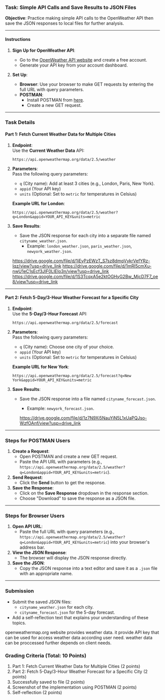 ### Task: Simple API Calls and Save Results to JSON Files

**Objective**: Practice making simple API calls to the OpenWeather API then save the JSON responses to local files for further analysis.

---

#### **Instructions**

1. **Sign Up for OpenWeather API**:
   - Go to the [OpenWeather API website](https://openweathermap.org/api) and create a free account.
   - Generate your API key from your account dashboard.

2. **Set Up**:
   - **Browser**: Use your browser to make GET requests by entering the full URL with query parameters.
   - **POSTMAN**:
     - Install POSTMAN from [here](https://www.postman.com/downloads/).
     - Create a new GET request.

---

### Task Details

#### Part 1: Fetch Current Weather Data for Multiple Cities
1. **Endpoint**:  
   Use the **Current Weather Data** API:  
   ```
   https://api.openweathermap.org/data/2.5/weather
   ```

2. **Parameters**:  
   Pass the following query parameters:
   - `q` (City name): Add at least 3 cities (e.g., London, Paris, New York).
   - `appid` (Your API key)
   - `units` (Optional: Set to `metric` for temperatures in Celsius)

   **Example URL for London**:  
   ```
   https://api.openweathermap.org/data/2.5/weather?q=London&appid=YOUR_API_KEY&units=metric
   ```

3. **Save Results**:
   - Save the JSON response for each city into a separate file named `cityname_weather.json`.
     - Example: `london_weather.json`, `paris_weather.json`, `newyork_weather.json`.

   https://drive.google.com/file/d/1iEyPzEWzT_S7sz8dmqVykrVefYRz-Iqz/view?usp=drive_link
   https://drive.google.com/file/d/1mRI5cmXu-nwU1eC1sEcf3JlF0LIEIo3n/view?usp=drive_link
   https://drive.google.com/file/d/1S3TcqxA5e2ktOGHyG2Bw_MjcD7F7_oe8/view?usp=drive_link

---

#### Part 2: Fetch 5-Day/3-Hour Weather Forecast for a Specific City
1. **Endpoint**:  
   Use the **5-Day/3-Hour Forecast** API:  
   ```
   https://api.openweathermap.org/data/2.5/forecast
   ```

2. **Parameters**:  
   Pass the following query parameters:
   - `q` (City name): Choose one city of your choice.
   - `appid` (Your API key)
   - `units` (Optional: Set to `metric` for temperatures in Celsius)

   **Example URL for New York**:  
   ```
   https://api.openweathermap.org/data/2.5/forecast?q=New York&appid=YOUR_API_KEY&units=metric
   ```

3. **Save Results**:
   - Save the JSON response into a file named `cityname_forecast.json`.  
     - Example: `newyork_forecast.json`.

     https://drive.google.com/file/d/1z7N9Xi5NauYiN5L1xUaPQJso-WzfOAnf/view?usp=drive_link

---

### Steps for POSTMAN Users
1. **Create a Request**:
   - Open POSTMAN and create a new GET request.
   - Paste the API URL with parameters (e.g., `https://api.openweathermap.org/data/2.5/weather?q=London&appid=YOUR_API_KEY&units=metric`).
2. **Send Request**:
   - Click the **Send** button to get the response.
3. **Save the Response**:
   - Click on the **Save Response** dropdown in the response section.
   - Choose "Download" to save the response as a JSON file.

---

### Steps for Browser Users
1. **Open API URL**:
   - Paste the full URL with query parameters (e.g., `https://api.openweathermap.org/data/2.5/weather?q=London&appid=YOUR_API_KEY&units=metric`) into your browser's address bar.
2. **View the JSON Response**:
   - The browser will display the JSON response directly.
3. **Save the JSON**:
   - Copy the JSON response into a text editor and save it as a `.json` file with an appropriate name.

---

### Submission
- Submit the saved JSON files:
  - `cityname_weather.json` for each city.
  - `cityname_forecast.json` for the 5-day forecast.
- Add a self-reflection text that explains your understanding of these topics.

openweathermap.org website provides weather data. it provide API key that can be used for access weather data according user need. weather data can be proccessed further depends on client needs.

### Grading Criteria (Total: 10 Points)
1. Part 1: Fetch Current Weather Data for Multiple Cities (2 points)
2. Part 2: Fetch 5-Day/3-Hour Weather Forecast for a Specific City (2 points)
3. Successfully saved to file (2 points)
4. Screenshot of the implementation using POSTMAN (2 points)
5. Self-reflection (2 points)
